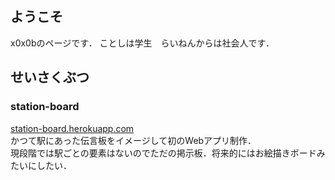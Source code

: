 ## ようこそ
x0x0bのページです．
ことしは学生　らいねんからは社会人です．

## せいさくぶつ

### station-board
[station-board.herokuapp.com]()  
かつて駅にあった伝言板をイメージして初のWebアプリ制作．  
現段階では駅ごとの要素はないのでただの掲示板．将来的にはお絵描きボードみたいにしたい．
